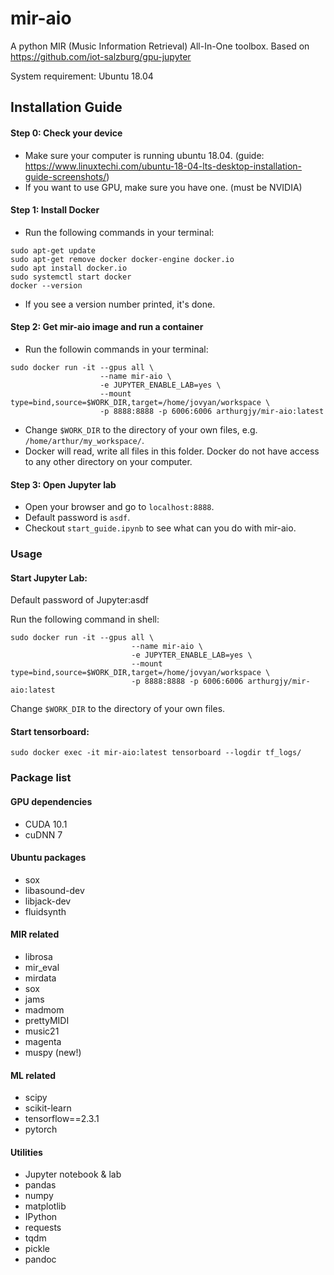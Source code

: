 # mir-aio
A python MIR (Music Information Retrieval) All-In-One toolbox.
Based on https://github.com/iot-salzburg/gpu-jupyter

System requirement: Ubuntu 18.04

## Installation Guide

#### Step 0: Check your device
 - Make sure your computer is running ubuntu 18.04. (guide: https://www.linuxtechi.com/ubuntu-18-04-lts-desktop-installation-guide-screenshots/)
 - If you want to use GPU, make sure you have one. (must be NVIDIA)

#### Step 1: Install Docker
 - Run the following commands in your terminal:
```shell
sudo apt-get update
sudo apt-get remove docker docker-engine docker.io
sudo apt install docker.io
sudo systemctl start docker
docker --version
```
 - If you see a version number printed, it's done.
  
#### Step 2: Get mir-aio image and run a container
 - Run the followin commands in your terminal:
```shell
sudo docker run -it --gpus all \
                    --name mir-aio \
                    -e JUPYTER_ENABLE_LAB=yes \
                    --mount type=bind,source=$WORK_DIR,target=/home/jovyan/workspace \
                    -p 8888:8888 -p 6006:6006 arthurgjy/mir-aio:latest
```
 - Change `$WORK_DIR` to the directory of your own files, e.g. `/home/arthur/my_workspace/`.
 - Docker will read, write all files in this folder. Docker do not have access to any other directory on your computer.

#### Step 3: Open Jupyter lab
 - Open your browser and go to `localhost:8888`.
 - Default password is `asdf`.
 - Checkout `start_guide.ipynb` to see what can you do with mir-aio.

### Usage
#### Start Jupyter Lab:

Default password of Jupyter:asdf

Run the following command in shell:
```
sudo docker run -it --gpus all \
                           --name mir-aio \
                           -e JUPYTER_ENABLE_LAB=yes \
                           --mount type=bind,source=$WORK_DIR,target=/home/jovyan/workspace \
                           -p 8888:8888 -p 6006:6006 arthurgjy/mir-aio:latest
```
Change `$WORK_DIR` to the directory of your own files.


#### Start tensorboard:
```
sudo docker exec -it mir-aio:latest tensorboard --logdir tf_logs/
```

### Package list

#### GPU dependencies
 - CUDA 10.1
 - cuDNN 7

#### Ubuntu packages
 - sox
 - libasound-dev
 - libjack-dev
 - fluidsynth

#### MIR related
 - librosa
 - mir_eval
 - mirdata
 - sox
 - jams
 - madmom
 - prettyMIDI
 - music21
 - magenta
 - muspy (new!)
 <!-- - ddsp -->

#### ML related
 - scipy
 - scikit-learn
 - tensorflow==2.3.1
 - pytorch

#### Utilities
 - Jupyter notebook & lab
 - pandas
 - numpy
 - matplotlib
 - IPython
 - requests
 - tqdm
 - pickle
 - pandoc